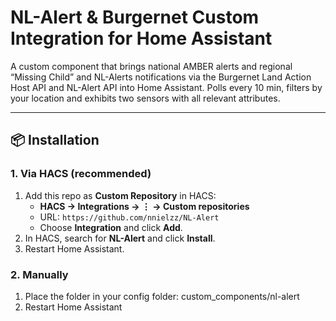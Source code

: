# NL-Alert & Burgernet Custom Integration for Home Assistant

A custom component that brings national AMBER alerts and regional “Missing Child” and NL-Alerts notifications via the Burgernet Land Action Host API and NL-Alert API into Home Assistant. Polls every 10 min, filters by your location and exhibits two sensors with all relevant attributes.

---

## 📦 Installation

### 1. Via HACS (recommended)
1. Add this repo as **Custom Repository** in HACS:
   - **HACS → Integrations → ⋮ → Custom repositories**  
   - URL: `https://github.com/nnielzz/NL-Alert`  
   - Choose **Integration** and click **Add**.
2. In HACS, search for **NL-Alert** and click **Install**.
3. Restart Home Assistant.

### 2. Manually
1. Place the folder in your config folder: custom_components/nl-alert
2. Restart Home Assistant
